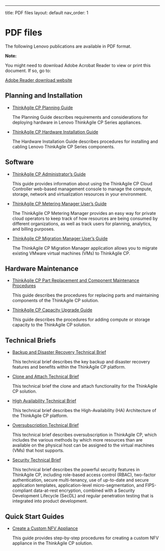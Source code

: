 ---
title: PDF files
layout: default
nav_order: 1
# PDF files

The following Lenovo publications are available in PDF format.

**Note:**

You might need to download Adobe Acrobat Reader to view or print this document. If so, go to:

[Adobe Reader download website](http://get.adobe.com/reader)

## Planning and Installation

-   [ThinkAgile CP Planning Guide](CP_Planning_Guide.pdf)

    The Planning Guide describes requirements and considerations for deploying hardware in Lenovo ThinkAgile CP Series appliances.

-   [ThinkAgile CP Hardware Installation Guide](CP_Hardware_Installation_Guide.pdf)

    The Hardware Installation Guide describes procedures for installing and cabling Lenovo ThinkAgile CP Series components.


## Software

-   [ThinkAgile CP Administrator’s Guide](CP_Administrators_Guide.pdf)

    This guide provides information about using the ThinkAgile CP Cloud Controller web-based management console to manage the compute, storage, network and virtualization resources in your environment.

-   [ThinkAgile CP Metering Manager User’s Guide](CP_Metering_Manager.pdf)

    The ThinkAgile CP Metering Manager provides an easy way for private cloud operators to keep track of how resources are being consumed by different organizations, as well as track users for planning, analytics, and billing purposes.

-   [ThinkAgile CP Migration Manager User’s Guide](CP_Migration_Manager.pdf)

    The ThinkAgile CP Migration Manager application allows you to migrate existing VMware virtual machines \(VMs\) to ThinkAgile CP.


## Hardware Maintenance

-   [ThinkAgile CP Part Replacement and Component Maintenance Procedures](CP_Hardware_Replacement_Guide.pdf)

    This guide describes the procedures for replacing parts and maintaining components of the ThinkAgile CP solution.

-   [ThinkAgile CP Capacity Upgrade Guide](CP_Capacity_Upgrade_Guide.pdf)

    This guide describes the procedures for adding compute or storage capacity to the ThinkAgile CP solution.


## Technical Briefs

-   [Backup and Disaster Recovery Technical Brief](CP_Backup_and_Disaster_Recovery.pdf)

    This technical brief describes the key backup and disaster recovery features and benefits within the ThinkAgile CP platform.

-   [Clone and Attach Technical Brief](CP_Clone_and_Attach.pdf)

    This technical brief the clone and attach functionality for the ThinkAgile CP solution.

-   [High Availability Technical Brief](CP_High_Availability_Architecture.pdf)

    This technical brief describes the High-Availability \(HA\) Architecture of the ThinkAgile CP platform.

-   [Oversubscription Technical Brief](CP_Oversubscription.pdf)

    This technical brief describes oversubscription in ThinkAgile CP, which includes the various methods by which more resources than are available on the physical host can be assigned to the virtual machines \(VMs\) that host supports.

-   [Security Technical Brief](CP_Security.pdf)

    This technical brief describes the powerful security features in ThinkAgile CP, including role-based access control \(RBAC\), two-factor authentication, secure multi-tenancy, use of up-to-date and secure application templates, application-level micro-segmentation, and FIPS-compliant data-at-rest encryption, combined with a Security Development Lifecycle \(SecDL\) and regular penetration testing that is integrated into product development.


## Quick Start Guides

-   [Create a Custom NFV Appliance](CP_Create_a_Custom_NFV_Appliance.pdf)

    This guide provides step-by-step procedures for creating a custom NFV appliance in the ThinkAgile CP solution.


